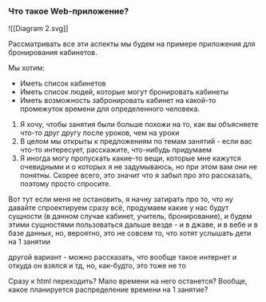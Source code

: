 
### Что такое Web-приложение?

![[Diagram 2.svg]]


Рассматривать все эти аспекты мы будем на примере приложения для бронирования кабинетов. 

Мы хотим:
- Иметь список кабинетов
- Иметь список людей, которые могут бронировать кабинеты
- Иметь возможность забронировать кабинет на какой-то промежуток времени для определенного человека.






1) Я хочу, чтобы занятия были больше похожи на то, как вы объясняете что-то друг другу после уроков, чем на уроки
2) В целом мы открыты к предложениям по темам занятий - если вас что-то интересует, расскажите, что-нибудь придумаем
3) Я иногда могу пропускать какие-то вещи, которые мне кажутся очевидными и о которых я не задумываюсь, но при этом вам они не понятны. Скорее всего, это значит что я забыл про это рассказать, поэтому просто спросите.





Вот тут если меня не остановить, я начну затирать про то, что ну давайте спроектируем сразу всё, продумаем какие у нас будут сущности (в данном случае кабинет, учитель, бронирование), и будем этими сущностями пользоваться дальше везде - и в джаве, и в вебе и  в базе данных, но, вероятно, это не совсем то, что хотят услышать дети на 1 занятии

другой вариант - можно рассказать, что вообще такое интернет и откуда он взялся и тд, но, как-будто, это тоже не то


Сразу к html переходить? Мало времени на него останется? Вообще, какое планируется распределение времени на 1 занятие?
